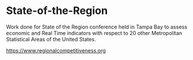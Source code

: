 # State-of-the-Region
Work done for State of the Region conference held in Tampa Bay to assess economic and Real Time indicators with respect to 20 other Metropolitan Statistical Areas of the United States. 



https://www.regionalcompetitiveness.org
